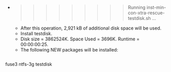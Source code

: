 * >>>>>>>>> Running inst-min-con-xtra-rescue-testdisk.sh ...
  * After this operation, 2,921 kB of additional disk space will be used.
  * Install testdisk.
  * Disk size = 3862524K. Space Used = 3696K. Runtime = 00:00:00:25.
  * The following NEW packages will be installed:
  ```bash
fuse3 ntfs-3g testdisk
  ```

